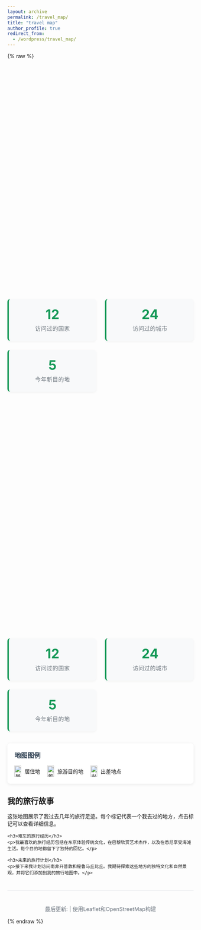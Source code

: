 ```yaml
---
layout: archive
permalink: /travel_map/
title: "travel map"
author_profile: true
redirect_from:
  - /wordpress/travel_map/
---
```


{% raw %}
<div id="map" style="height:600px; width:100%;"></div>

<link rel="stylesheet" href="https://unpkg.com/leaflet/dist/leaflet.css" />
<script src="https://unpkg.com/leaflet/dist/leaflet.js"></script>

<script>
  document.addEventListener("DOMContentLoaded", function() {
    var map = L.map('map').setView([35, 105], 4);

    L.tileLayer('https://{s}.tile.openstreetmap.org/{z}/{x}/{y}.png', {
      attribution: '&copy; OpenStreetMap contributors'
    }).addTo(map);

    L.marker([39.9042, 116.4074]).addTo(map).bindPopup("Beijing");
    L.marker([31.2304, 121.4737]).addTo(map).bindPopup("Shanghai");
  });
</script>

<div class="map-stats">
    <div class="stat-card">
        <div class="stat-number">12</div>
        <div class="stat-label">访问过的国家</div>
    </div>
    <div class="stat-card">
        <div class="stat-number">24</div>
        <div class="stat-label">访问过的城市</div>
    </div>
    <div class="stat-card">
        <div class="stat-number">5</div>
        <div class="stat-label">今年新目的地</div>
    </div>
</div>

<link rel="stylesheet" href="https://unpkg.com/leaflet/dist/leaflet.css" />
<script src="https://unpkg.com/leaflet/dist/leaflet.js"></script>

<style>
    .travel-map-container {
        margin: 2rem 0;
        border-radius: 8px;
        overflow: hidden;
        box-shadow: 0 6px 16px rgba(0, 0, 0, 0.12);
        background: white;
    }
    
    #travel-map {
        height: 550px;
        width: 100%;
        z-index: 10;
    }
    
    .map-stats {
        display: grid;
        grid-template-columns: repeat(auto-fit, minmax(200px, 1fr));
        gap: 1.5rem;
        margin: 2rem 0;
    }
    
    .stat-card {
        background: #f8f9fa;
        padding: 1.5rem;
        border-radius: 8px;
        text-align: center;
        border-left: 4px solid #159957;
        box-shadow: 0 2px 6px rgba(0, 0, 0, 0.05);
    }
    
    .stat-number {
        font-size: 2.2rem;
        font-weight: bold;
        color: #159957;
        margin-bottom: 0.5rem;
        line-height: 1;
    }
    
    .stat-label {
        font-size: 0.95rem;
        color: #6c757d;
        text-transform: uppercase;
        letter-spacing: 0.5px;
    }
    
    .map-legend {
        background: white;
        padding: 1.2rem;
        border-radius: 8px;
        box-shadow: 0 2px 8px rgba(0, 0, 0, 0.08);
        margin: 1.5rem 0;
    }
    
    .legend-title {
        margin-top: 0;
        margin-bottom: 1rem;
        color: #2c3e50;
        font-size: 1.1rem;
        font-weight: 600;
    }
    
    .legend-items {
        display: flex;
        flex-wrap: wrap;
        gap: 1.2rem;
    }
    
    .legend-item {
        display: flex;
        align-items: center;
    }
    
    .legend-icon {
        margin-right: 0.6rem;
        display: flex;
    }
    
    .map-footer {
        text-align: center;
        margin-top: 2.5rem;
        padding-top: 1.5rem;
        border-top: 1px solid #eaecef;
        color: #6a737d;
        font-size: 0.9rem;
    }
    
    @media (max-width: 768px) {
        #travel-map {
            height: 400px;
        }
        
        .map-stats {
            grid-template-columns: 1fr;
        }
        
        .legend-items {
            flex-direction: column;
            gap: 0.8rem;
        }
    }
</style>

<div id="map" style="height:600px; width:100%;"></div>

<div class="map-stats">
    <div class="stat-card">
        <div class="stat-number">12</div>
        <div class="stat-label">访问过的国家</div>
    </div>
    <div class="stat-card">
        <div class="stat-number">24</div>
        <div class="stat-label">访问过的城市</div>
    </div>
    <div class="stat-card">
        <div class="stat-number">5</div>
        <div class="stat-label">今年新目的地</div>
    </div>
</div>

<div class="map-legend">
    <h3 class="legend-title">地图图例</h3>
    <div class="legend-items">
        <div class="legend-item">
            <div class="legend-icon">
                <img src="https://raw.githubusercontent.com/pointhi/leaflet-color-markers/master/img/marker-icon-2x-red.png" width="18" height="30" alt="居住地">
            </div>
            <span>居住地</span>
        </div>
        <div class="legend-item">
            <div class="legend-icon">
                <img src="https://raw.githubusercontent.com/pointhi/leaflet-color-markers/master/img/marker-icon-2x-blue.png" width="18" height="30" alt="旅游">
            </div>
            <span>旅游目的地</span>
        </div>
        <div class="legend-item">
            <div class="legend-icon">
                <img src="https://raw.githubusercontent.com/pointhi/leaflet-color-markers/master/img/marker-icon-2x-orange.png" width="18" height="30" alt="出差">
            </div>
            <span>出差地点</span>
        </div>
    </div>
</div>

<div class="map-content">
    <h2>我的旅行故事</h2>
    <p>这张地图展示了我过去几年的旅行足迹。每个标记代表一个我去过的地方，点击标记可以查看详细信息。</p>
    
    <h3>难忘的旅行经历</h3>
    <p>我最喜欢的旅行经历包括在东京体验传统文化，在巴黎欣赏艺术杰作，以及在悉尼享受海滩生活。每个目的地都留下了独特的回忆。</p>
    
    <h3>未来的旅行计划</h3>
    <p>接下来我计划访问南非开普敦和秘鲁马丘比丘。我期待探索这些地方的独特文化和自然景观，并将它们添加到我的旅行地图中。</p>
</div>

<div class="map-footer">
    <p>最后更新: <span id="update-date"></span> | 使用Leaflet和OpenStreetMap构建</p>
</div>

<script>
    // 等待页面完全加载
    document.addEventListener('DOMContentLoaded', function() {
        // 初始化地图
        var map = L.map('map').setView([35, 105], 4);

        L.tileLayer('https://{s}.tile.openstreetmap.org/{z}/{x}/{y}.png', {
          attribution: '&copy; OpenStreetMap contributors'
        }).addTo(map);
        
        // 足迹数据
        const footprints = [
            { lat: 39.9042, lng: 116.4074, name: '北京', date: '2023-05-10', type: '居住', desc: '我的家乡' },
            { lat: 31.2304, lng: 121.4737, name: '上海', date: '2023-07-22', type: '旅游', desc: '商务旅行和观光' },
            { lat: 22.3193, lng: 114.1694, name: '香港', date: '2023-08-15', type: '旅游', desc: '购物和美食之旅' },
            { lat: 35.6762, lng: 139.6503, name: '东京', date: '2023-09-03', type: '出差', desc: '技术会议' },
            { lat: 48.8566, lng: 2.3522, name: '巴黎', date: '2023-10-12', type: '旅游', desc: '浪漫之旅' },
            { lat: 40.7128, lng: -74.0060, name: '纽约', date: '2023-11-05', type: '旅游', desc: '新年庆祝活动' },
            { lat: -33.8688, lng: 151.2093, name: '悉尼', date: '2024-01-18', type: '旅游', desc: '夏季度假' },
            { lat: 51.5074, lng: -0.1278, name: '伦敦', date: '2022-03-15', type: '出差', desc: '客户会议' },
            { lat: 55.7558, lng: 37.6173, name: '莫斯科', date: '2022-06-20', type: '旅游', desc: '文化探索' },
            { lat: 28.6139, lng: 77.2090, name: '新德里', date: '2022-09-10', type: '旅游', desc: '历史遗迹参观' }
        ];
        
        // 创建不同颜色的图标
        function createIcon(color) {
            return L.icon({
                iconUrl: `https://raw.githubusercontent.com/pointhi/leaflet-color-markers/master/img/marker-icon-2x-${color}.png`,
                shadowUrl: 'https://cdnjs.cloudflare.com/ajax/libs/leaflet/0.7.7/images/marker-shadow.png',
                iconSize: [25, 41],
                iconAnchor: [12, 41],
                popupAnchor: [1, -34],
                shadowSize: [41, 41]
            });
        }
        
        const typeIcons = {
            '居住': createIcon('red'),
            '旅游': createIcon('blue'),
            '出差': createIcon('orange')
        };
        
        // 添加足迹标记
        footprints.forEach(footprint => {
            const marker = L.marker([footprint.lat, footprint.lng], {icon: typeIcons[footprint.type]})
                .addTo(map)
                .bindPopup(`
                    <div style="min-width: 200px">
                        <h3 style="margin: 0 0 10px; color: #2c3e50;">${footprint.name}</h3>
                        <p style="margin: 5px 0;"><strong>类型:</strong> ${footprint.type}</p>
                        <p style="margin: 5px 0;"><strong>访问时间:</strong> ${footprint.date}</p>
                        <p style="margin: 5px 0;">${footprint.desc}</p>
                    </div>
                `);
        });
        
        // 添加图例控件
        const legend = L.control({position: 'bottomright'});
        legend.onAdd = function(map) {
            const div = L.DomUtil.create('div', 'legend');
            div.style.backgroundColor = 'white';
            div.style.padding = '10px';
            div.style.borderRadius = '5px';
            div.style.boxShadow = '0 0 15px rgba(0, 0, 0, 0.2)';
            div.style.fontSize = '14px';
            
            div.innerHTML = '<h4 style="margin: 0 0 10px; font-size: 14px;">图例</h4>';
            
            const types = [
                {name: '居住', color: 'red'},
                {name: '旅游', color: 'blue'},
                {name: '出差', color: 'orange'}
            ];
            
            types.forEach(type => {
                div.innerHTML += `
                    <div style="display: flex; align-items: center; margin-bottom: 5px;">
                        <img src="https://raw.githubusercontent.com/pointhi/leaflet-color-markers/master/img/marker-icon-2x-${type.color}.png" width="15" height="25">
                        <span style="margin-left: 5px;">${type.name}</span>
                    </div>
                `;
            });
            
            return div;
        };
        legend.addTo(map);
        
        // 更新日期
        document.getElementById('update-date').textContent = new Date().toLocaleDateString('zh-CN');
    });
</script>
{% endraw %}
